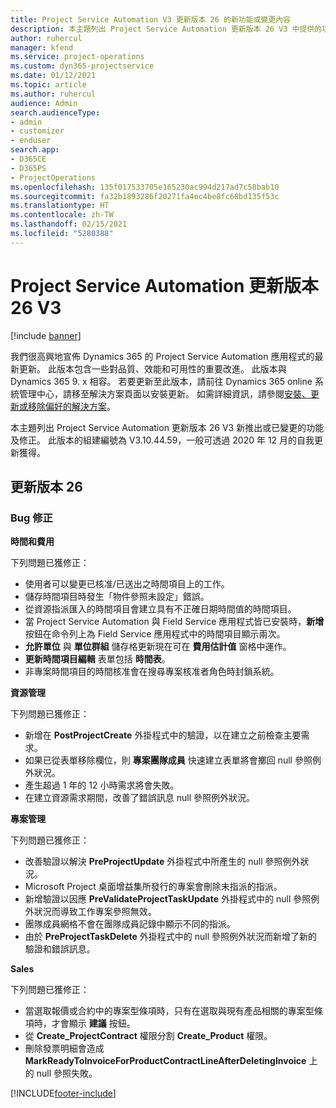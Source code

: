 ```yaml
---
title: Project Service Automation V3 更新版本 26 的新功能或變更內容
description: 本主題列出 Project Service Automation 更新版本 26 V3 中提供的功能和修正。
author: ruhercul
manager: kfend
ms.service: project-operations
ms.custom: dyn365-projectservice
ms.date: 01/12/2021
ms.topic: article
ms.author: ruhercul
audience: Admin
search.audienceType:
- admin
- customizer
- enduser
search.app:
- D365CE
- D365PS
- ProjectOperations
ms.openlocfilehash: 135f017533705e165230ac994d217ad7c58bab10
ms.sourcegitcommit: fa32b1893286f20271fa4ec4be8fc68bd135f53c
ms.translationtype: HT
ms.contentlocale: zh-TW
ms.lasthandoff: 02/15/2021
ms.locfileid: "5280388"
---
```

# <a name="project-service-automation-update-release-26-v3"></a>Project Service Automation 更新版本 26 V3

[!include [banner](../includes/psa-now-project-operations.md)]

我們很高興地宣佈 Dynamics 365 的 Project Service Automation 應用程式的最新更新。 此版本包含一些對品質、效能和可用性的重要改進。 此版本與 Dynamics 365 9. x 相容。 若要更新至此版本，請前往 Dynamics 365 online 系統管理中心，請移至解決方案頁面以安裝更新。 如需詳細資訊，請參閱[安裝、更新或移除偏好的解決方案](https://docs.microsoft.com/power-platform/admin/install-remove-preferred-solution)。

本主題列出 Project Service Automation 更新版本 26 V3 新推出或已變更的功能及修正。 此版本的組建編號為 V3.10.44.59，一般可透過 2020 年 12 月的自我更新獲得。

## <a name="update-release-26"></a>更新版本 26

### <a name="bug-fixes"></a>Bug 修正

**時間和費用**

下列問題已獲修正：

- 使用者可以變更已核准/已送出之時間項目上的工作。
- 儲存時間項目時發生「物件參照未設定」錯誤。
- 從資源指派匯入的時間項目會建立具有不正確日期時間值的時間項目。
- 當 Project Service Automation 與 Field Service 應用程式皆已安裝時，**新增** 按鈕在命令列上為 Field Service 應用程式中的時間項目顯示兩次。
- **允許單位** 與 **單位群組** 儲存格更新現在可在 **費用估計值** 窗格中運作。
- **更新時間項目編輯** 表單包括 **時間表**。
- 非專案時間項目的時間核准會在搜尋專案核准者角色時封鎖系統。

**資源管理**

下列問題已獲修正：

- 新增在 **PostProjectCreate** 外掛程式中的驗證，以在建立之前檢查主要需求。
- 如果已從表單移除欄位，則 **專案團隊成員** 快速建立表單將會擲回 null 參照例外狀況。
- 產生超過 1 年的 12 小時需求將會失敗。
- 在建立資源需求期間，改善了錯誤訊息 null 參照例外狀況。

**專案管理**

下列問題已獲修正：

- 改善驗證以解決 **PreProjectUpdate** 外掛程式中所產生的 null 參照例外狀況。
- Microsoft Project 桌面增益集所發行的專案會刪除未指派的指派。
- 新增驗證以因應 **PreValidateProjectTaskUpdate** 外掛程式中的 null 參照例外狀況而導致工作專案參照無效。
- 團隊成員網格不會在團隊成員記錄中顯示不同的指派。
- 由於 **PreProjectTaskDelete** 外掛程式中的 null 參照例外狀況而新增了新的驗證和錯誤訊息。

**Sales**

下列問題已獲修正：

- 當選取報價或合約中的專案型條項時，只有在選取與現有產品相關的專案型條項時，才會顯示 **建議** 按鈕。
- 從 **Create_ProjectContract** 權限分割 **Create_Product** 權限。
- 刪除發票明細會造成 **MarkReadyToInvoiceForProductContractLineAfterDeletingInvoice** 上的 null 參照失敗。


[!INCLUDE[footer-include](../includes/footer-banner.md)]